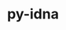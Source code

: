 ---
title: "py-idna"
layout: cache
categories: [package, v0.18.1]
meta: {"versions": ["3.3"], "compilers": ["gcc@=7.3.1", "gcc@=7.5.0"], "oss": ["amzn2", "ubuntu18.04"], "platforms": ["linux"], "targets": ["aarch64", "graviton2", "x86_64", "x86_64_v3", "x86_64_v4"], "stacks": ["aws-isc", "aws-isc-aarch64", "data-vis-sdk", "e4s", "root"], "num_specs": 7, "num_specs_by_stack": {"root": 7, "aws-isc": 2, "aws-isc-aarch64": 2, "data-vis-sdk": 1, "e4s": 2}}
spec_details: [{"hash": "trhrvgfpmmui6t4nxr3mkih3ttdnvzi2", "compiler": "gcc@=7.3.1", "versions": ["3.3"], "os": "amzn2", "platform": "linux", "target": "x86_64_v4", "variants": [], "stacks": ["root", "aws-isc"], "size": "-", "tarball": "https://binaries.spack.io/releases/v0.18.1/build_cache/linux-amzn2-x86_64_v4/gcc-7.3.1/py-idna-3.3/linux-amzn2-x86_64_v4-gcc-7.3.1-py-idna-3.3-trhrvgfpmmui6t4nxr3mkih3ttdnvzi2.spack"}, {"hash": "ccvivcq4bz46hqpcebu7siuahzt25pyw", "compiler": "gcc@=7.3.1", "versions": ["3.3"], "os": "amzn2", "platform": "linux", "target": "aarch64", "variants": [], "stacks": ["aws-isc-aarch64", "root"], "size": "-", "tarball": "https://binaries.spack.io/releases/v0.18.1/build_cache/linux-amzn2-aarch64/gcc-7.3.1/py-idna-3.3/linux-amzn2-aarch64-gcc-7.3.1-py-idna-3.3-ccvivcq4bz46hqpcebu7siuahzt25pyw.spack"}, {"hash": "mktfef3l72lgs6ab2237cjoednpeult6", "compiler": "gcc@=7.3.1", "versions": ["3.3"], "os": "amzn2", "platform": "linux", "target": "graviton2", "variants": [], "stacks": ["aws-isc-aarch64", "root"], "size": "-", "tarball": "https://binaries.spack.io/releases/v0.18.1/build_cache/linux-amzn2-graviton2/gcc-7.3.1/py-idna-3.3/linux-amzn2-graviton2-gcc-7.3.1-py-idna-3.3-mktfef3l72lgs6ab2237cjoednpeult6.spack"}, {"hash": "exgmdq3r3lrlsic5mjqkzv4qgmlvn75k", "compiler": "gcc@=7.5.0", "versions": ["3.3"], "os": "ubuntu18.04", "platform": "linux", "target": "x86_64", "variants": [], "stacks": ["root", "data-vis-sdk"], "size": "-", "tarball": "https://binaries.spack.io/releases/v0.18.1/build_cache/linux-ubuntu18.04-x86_64/gcc-7.5.0/py-idna-3.3/linux-ubuntu18.04-x86_64-gcc-7.5.0-py-idna-3.3-exgmdq3r3lrlsic5mjqkzv4qgmlvn75k.spack"}, {"hash": "ppafvx4qluwx4op32mj47zm7gjs3trn6", "compiler": "gcc@=7.5.0", "versions": ["3.3"], "os": "ubuntu18.04", "platform": "linux", "target": "x86_64", "variants": [], "stacks": ["root", "e4s"], "size": "-", "tarball": "https://binaries.spack.io/releases/v0.18.1/build_cache/linux-ubuntu18.04-x86_64/gcc-7.5.0/py-idna-3.3/linux-ubuntu18.04-x86_64-gcc-7.5.0-py-idna-3.3-ppafvx4qluwx4op32mj47zm7gjs3trn6.spack"}, {"hash": "ecjkgin3zq3d4a5qi3eg3l4wxgnygqag", "compiler": "gcc@=7.5.0", "versions": ["3.3"], "os": "ubuntu18.04", "platform": "linux", "target": "x86_64", "variants": [], "stacks": ["root", "e4s"], "size": "-", "tarball": "https://binaries.spack.io/releases/v0.18.1/build_cache/linux-ubuntu18.04-x86_64/gcc-7.5.0/py-idna-3.3/linux-ubuntu18.04-x86_64-gcc-7.5.0-py-idna-3.3-ecjkgin3zq3d4a5qi3eg3l4wxgnygqag.spack"}, {"hash": "obwdbfqamv3r3q6pk32oj72yex4svonh", "compiler": "gcc@=7.3.1", "versions": ["3.3"], "os": "amzn2", "platform": "linux", "target": "x86_64_v3", "variants": [], "stacks": ["root", "aws-isc"], "size": "-", "tarball": "https://binaries.spack.io/releases/v0.18.1/build_cache/linux-amzn2-x86_64_v3/gcc-7.3.1/py-idna-3.3/linux-amzn2-x86_64_v3-gcc-7.3.1-py-idna-3.3-obwdbfqamv3r3q6pk32oj72yex4svonh.spack"}]
---